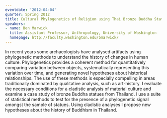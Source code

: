 ```yaml
---
eventdate: '2012-04-04'
quarter: Spring 2012
title: Cultural Phylogenetics of Religion using Thai Bronze Buddha Statues
speakers:
- name: Ben Marwick
  title: Assistant Professor, Anthropology, University of Washington
  homepage: http://faculty.washington.edu/bmarwick/
---
```

In recent years some archaeologists have analysed artifacts using phylogenetic methods to understand the history of changes in human culture. Phylogenetics provides a coherent method for quantitatively comparing variation between objects, systematically representing this variation over time, and generating novel hypotheses about historical relationships. The use of these methods is especially compelling in areas traditionally dominated by qualitative analysis, such as art-history. I evaluate the necessary conditions for a cladistic analysis of material culture and examine a case study of bronze Buddha statues from Thailand. I use a suite of statistical methods to test for the presence of a phylogenetic signal amongst the sample of statues. Using cladistic analyses I propose new hypotheses about the history of Buddhism in Thailand.